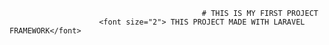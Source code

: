                                                # THIS IS MY FIRST PROJECT
                        <font size="2"> THIS PROJECT MADE WITH LARAVEL FRAMEWORK</font>
